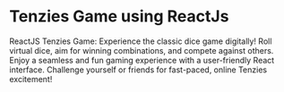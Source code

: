 # Tenzies Game using ReactJs
 ReactJS Tenzies Game: Experience the classic dice game digitally! Roll virtual dice, aim for winning combinations, and compete against others. Enjoy a seamless and fun gaming experience with a user-friendly React interface. Challenge yourself or friends for fast-paced, online Tenzies excitement!
